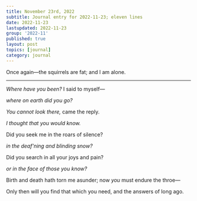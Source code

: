 ```yaml
---
title: November 23rd, 2022
subtitle: Journal entry for 2022-11-23; eleven lines
date: 2022-11-23
lastupdated: 2022-11-23
group: '2022-11'
published: true
layout: post
topics: [journal]
category: journal
---
```


Once again—the squirrels are fat; and I am alone.

--- 

*Where have you been?* I said to myself—

*where on earth did you go?*

*You cannot look there,* came the reply. 

*I thought that you would know.*

Did you seek me in the roars of silence? 

*in the deaf'ning and blinding snow?*

Did you search in all your joys and pain? 

*or in the face of those you know?*

Birth and death hath torn me asunder; now *you* must endure the throe—

Only then will you find that which you need, and the answers of long ago.

